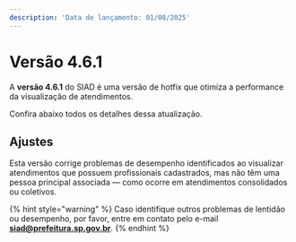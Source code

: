 ```yaml
---
description: 'Data de lançamento: 01/08/2025'
---
```


# Versão 4.6.1

A **versão 4.6.1** do SIAD é uma versão de hotfix que otimiza a performance da visualização de atendimentos.

Confira abaixo todos os detalhes dessa atualização.

## Ajustes

Esta versão corrige problemas de desempenho identificados ao visualizar atendimentos que possuem profissionais cadastrados, mas não têm uma pessoa principal associada — como ocorre em atendimentos consolidados ou coletivos.

{% hint style="warning" %}
Caso identifique outros problemas de lentidão ou desempenho, por favor, entre em contato pelo e-mail **siad@prefeitura.sp.gov.br**.
{% endhint %}

